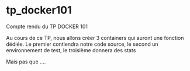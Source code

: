 # tp_docker101
Compte rendu du TP DOCKER 101

Au cours de ce TP, nous allons créer 3 containers qui auront une fonction dédiée.
Le premier contiendra notre code source, le second un environnement de test, le troisième donnera des stats 

Mais pas que ....

